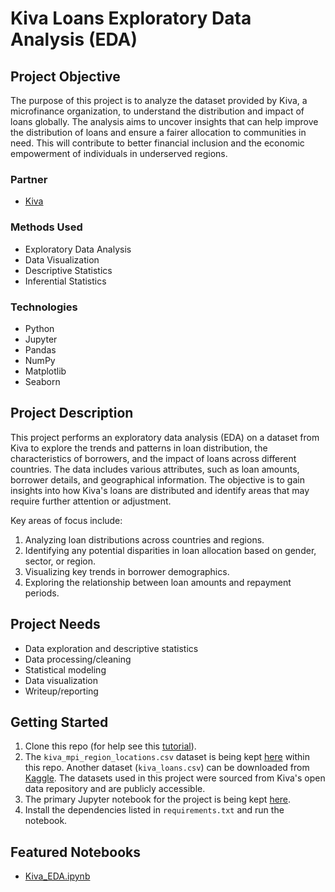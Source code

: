 # Kiva Loans Exploratory Data Analysis (EDA)

## Project Objective
The purpose of this project is to analyze the dataset provided by Kiva, a microfinance organization, to understand the distribution and impact of loans globally. The analysis aims to uncover insights that can help improve the distribution of loans and ensure a fairer allocation to communities in need. This will contribute to better financial inclusion and the economic empowerment of individuals in underserved regions.

### Partner
* [Kiva](https://www.kiva.org)

### Methods Used
* Exploratory Data Analysis
* Data Visualization
* Descriptive Statistics
* Inferential Statistics

### Technologies
* Python
* Jupyter
* Pandas
* NumPy
* Matplotlib
* Seaborn

## Project Description
This project performs an exploratory data analysis (EDA) on a dataset from Kiva to explore the trends and patterns in loan distribution, the characteristics of borrowers, and the impact of loans across different countries. The data includes various attributes, such as loan amounts, borrower details, and geographical information. The objective is to gain insights into how Kiva's loans are distributed and identify areas that may require further attention or adjustment.

Key areas of focus include:
1. Analyzing loan distributions across countries and regions.
2. Identifying any potential disparities in loan allocation based on gender, sector, or region.
3. Visualizing key trends in borrower demographics.
4. Exploring the relationship between loan amounts and repayment periods.

## Project Needs
- Data exploration and descriptive statistics
- Data processing/cleaning
- Statistical modeling
- Data visualization
- Writeup/reporting

## Getting Started

1. Clone this repo (for help see this [tutorial](https://help.github.com/articles/cloning-a-repository/)).
2. The `kiva_mpi_region_locations.csv` dataset is being kept [here](https://github.com/vladvintenbakh/KivaAnalytics/blob/main/kiva_mpi_region_locations.csv) within this repo. Another dataset (`kiva_loans.csv`) can be downloaded from [Kaggle](https://www.kaggle.com/kiva/data-science-for-good-kiva-crowdfunding/download). The datasets used in this project were sourced from Kiva's open data repository and are publicly accessible.
3. The primary Jupyter notebook for the project is being kept [here](https://github.com/vladvintenbakh/KivaAnalytics/blob/main/Kiva_EDA.ipynb).
4. Install the dependencies listed in `requirements.txt` and run the notebook.

## Featured Notebooks
* [Kiva_EDA.ipynb](https://github.com/vladvintenbakh/KivaAnalytics/blob/main/Kiva_EDA.ipynb)
